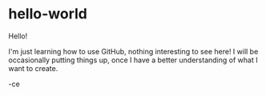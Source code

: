 # hello-world

Hello!

I'm just learning how to use GitHub, nothing interesting to see here!
I will be occasionally putting things up, once I have a better understanding of what I want to create.

-ce
